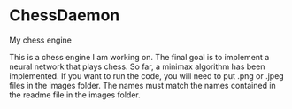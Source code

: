 # ChessDaemon
My chess engine

This is a chess engine I am working on. The final goal is to implement a neural network that plays chess. 
So far, a minimax algorithm has been implemented. 
If you want to run the code, you will need to put .png or .jpeg files in the images folder. The names must match the names contained in the readme file in the images folder. 
